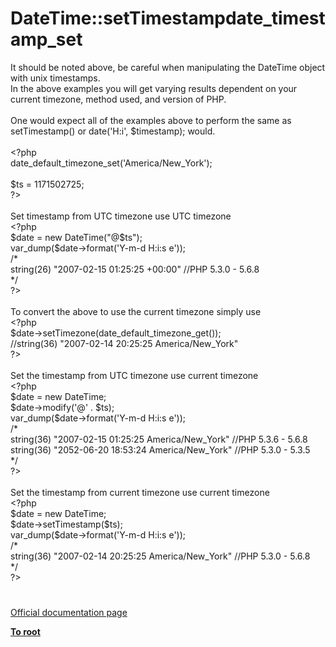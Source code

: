 # DateTime::setTimestampdate_timestamp_set




<div class="phpcode"><span class="html">
It should be noted above, be careful when manipulating the DateTime object with unix timestamps.<br>In the above examples you will get varying results dependent on your current timezone, method used, and version of PHP.<br><br>One would expect all of the examples above to perform the same as setTimestamp() or date(&apos;H:i&apos;, $timestamp); would.<br><br><span class="default">&lt;?php<br>date_default_timezone_set</span><span class="keyword">(</span><span class="string">&apos;America/New_York&apos;</span><span class="keyword">);<br><br></span><span class="default">$ts </span><span class="keyword">= </span><span class="default">1171502725</span><span class="keyword">;<br></span><span class="default">?&gt;<br></span><br>Set timestamp from UTC timezone use UTC timezone<br><span class="default">&lt;?php<br>$date </span><span class="keyword">= new </span><span class="default">DateTime</span><span class="keyword">(</span><span class="string">&quot;@</span><span class="default">$ts</span><span class="string">&quot;</span><span class="keyword">); <br></span><span class="default">var_dump</span><span class="keyword">(</span><span class="default">$date</span><span class="keyword">-&gt;</span><span class="default">format</span><span class="keyword">(</span><span class="string">&apos;Y-m-d H:i:s e&apos;</span><span class="keyword">));<br></span><span class="comment">/*<br>string(26) &quot;2007-02-15 01:25:25 +00:00&quot; //PHP 5.3.0 - 5.6.8<br>*/<br></span><span class="default">?&gt;<br></span><br>To convert the above to use the current timezone simply use<br><span class="default">&lt;?php<br>$date</span><span class="keyword">-&gt;</span><span class="default">setTimezone</span><span class="keyword">(</span><span class="default">date_default_timezone_get</span><span class="keyword">());<br></span><span class="comment">//string(36) &quot;2007-02-14 20:25:25 America/New_York&quot;<br></span><span class="default">?&gt;<br></span><br>Set the timestamp from UTC timezone use current timezone<br><span class="default">&lt;?php<br>$date </span><span class="keyword">= new </span><span class="default">DateTime</span><span class="keyword">;<br></span><span class="default">$date</span><span class="keyword">-&gt;</span><span class="default">modify</span><span class="keyword">(</span><span class="string">&apos;@&apos; </span><span class="keyword">. </span><span class="default">$ts</span><span class="keyword">); <br></span><span class="default">var_dump</span><span class="keyword">(</span><span class="default">$date</span><span class="keyword">-&gt;</span><span class="default">format</span><span class="keyword">(</span><span class="string">&apos;Y-m-d H:i:s e&apos;</span><span class="keyword">));<br></span><span class="comment">/*<br>string(36) &quot;2007-02-15 01:25:25 America/New_York&quot; //PHP 5.3.6 - 5.6.8<br>string(36) &quot;2052-06-20 18:53:24 America/New_York&quot; //PHP 5.3.0 - 5.3.5<br>*/<br></span><span class="default">?&gt;<br></span><br>Set the timestamp from current timezone use current timezone<br><span class="default">&lt;?php<br>$date </span><span class="keyword">= new </span><span class="default">DateTime</span><span class="keyword">;<br></span><span class="default">$date</span><span class="keyword">-&gt;</span><span class="default">setTimestamp</span><span class="keyword">(</span><span class="default">$ts</span><span class="keyword">); <br></span><span class="default">var_dump</span><span class="keyword">(</span><span class="default">$date</span><span class="keyword">-&gt;</span><span class="default">format</span><span class="keyword">(</span><span class="string">&apos;Y-m-d H:i:s e&apos;</span><span class="keyword">));<br></span><span class="comment">/*<br>string(36) &quot;2007-02-14 20:25:25 America/New_York&quot; //PHP 5.3.0 - 5.6.8<br>*/<br></span><span class="default">?&gt;</span>
</span>
</div>
  

#

[Official documentation page](https://www.php.net/manual/en/datetime.settimestamp.php)

**[To root](/README.md)**